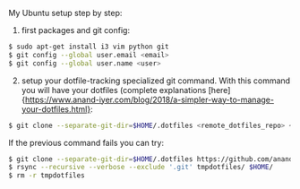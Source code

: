 
My Ubuntu setup step by step:

1. first packages and git config:

```bash
$ sudo apt-get install i3 vim python git
$ git config --global user.email <email>
$ git config --global user.name <user> 
```
2. setup your dotfile-tracking specialized git command. With this command you will have your dotfiles (complete explanations [here]{https://www.anand-iyer.com/blog/2018/a-simpler-way-to-manage-your-dotfiles.html}:
```bash
$ git clone --separate-git-dir=$HOME/.dotfiles <remote_dotfiles_repo> ~
```
If the previous command fails you can try:

```bash
$ git clone --separate-git-dir=$HOME/.dotfiles https://github.com/anandpiyer/.dotfiles.git tmpdotfiles
$ rsync --recursive --verbose --exclude '.git' tmpdotfiles/ $HOME/
$ rm -r tmpdotfiles
```
